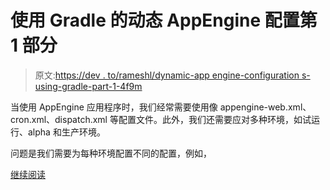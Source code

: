 # 使用 Gradle 的动态 AppEngine 配置第 1 部分

> 原文:[https://dev . to/rameshl/dynamic-app engine-configuration s-using-gradle-part-1-4f9m](https://dev.to/rameshl/dynamic-appengine-configurations-using-gradle-part-1-4f9m)

当使用 AppEngine 应用程序时，我们经常需要使用像 appengine-web.xml、cron.xml、dispatch.xml 等配置文件。此外，我们还需要应对多种环境，如试运行、alpha 和生产环境。

问题是我们需要为每种环境配置不同的配置，例如，

[继续阅读](https://medium.com/@rameshlingappa/dynamic-appengine-configurations-using-gradle-part-1-e3959a39f31b)